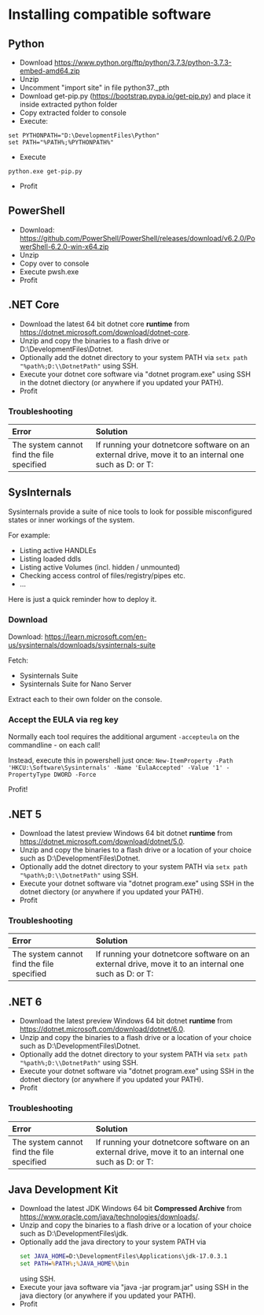 <!-- TITLE: Installing Compatible Software -->
<!-- SUBTITLE: A quick summary of Installing Compatible Software -->

# Installing compatible software
## Python

  - Download
    <https://www.python.org/ftp/python/3.7.3/python-3.7.3-embed-amd64.zip>
  - Unzip
  - Uncomment "import site" in file python37._pth
  - Download get-pip.py (https://bootstrap.pypa.io/get-pip.py) and place
    it inside extracted python folder
  - Copy extracted folder to console
  - Execute:

```
set PYTHONPATH="D:\DevelopmentFiles\Python"
set PATH="%PATH%;%PYTHONPATH%"
```

  - Execute

`python.exe get-pip.py`

  - Profit

## PowerShell

  - Download:
    <https://github.com/PowerShell/PowerShell/releases/download/v6.2.0/PowerShell-6.2.0-win-x64.zip>
  - Unzip
  - Copy over to console
  - Execute pwsh.exe
  - Profit

## .NET Core

  - Download the latest 64 bit dotnet core **runtime** from
    <https://dotnet.microsoft.com/download/dotnet-core>.
  - Unzip and copy the binaries to a flash drive or
    D:\\DevelopmentFiles\\Dotnet.
  - Optionally add the dotnet directory to your system PATH via `setx
    path "%path%;D:\\DotnetPath"` using SSH.
  - Execute your dotnet core software via "dotnet program.exe" using SSH
    in the dotnet diectory (or anywhere if you updated your PATH).
  - Profit
### Troubleshooting
  Error | Solution
  :---- | :----
  The system cannot find the file specified | If running your dotnetcore software on an external drive, move it to an internal one such as D: or T:

## SysInternals

Sysinternals provide a suite of nice tools to look for possible misconfigured states or inner workings of the system.

For example:

* Listing active HANDLEs
* Listing loaded ddls
* Listing active Volumes (incl. hidden / unmounted)
* Checking access control of files/registry/pipes etc.
* ...

Here is just a quick reminder how to deploy it.

### Download

Download: https://learn.microsoft.com/en-us/sysinternals/downloads/sysinternals-suite

Fetch:

* Sysinternals Suite
* Sysinternals Suite for Nano Server

Extract each to their own folder on the console.

### Accept the EULA via reg key

Normally each tool requires the additional argument `-accepteula` on the commandline - on each call!

Instead, execute this in powershell just once:
`New-ItemProperty -Path 'HKCU:\Software\Sysinternals' -Name 'EulaAccepted' -Value '1' -PropertyType DWORD -Force`

Profit!

## .NET 5

  - Download the latest preview Windows 64 bit dotnet **runtime** from
    <https://dotnet.microsoft.com/download/dotnet/5.0>.
  - Unzip and copy the binaries to a flash drive or a location of your choice such as
    D:\\DevelopmentFiles\\Dotnet.
  - Optionally add the dotnet directory to your system PATH via `setx
    path "%path%;D:\\DotnetPath"` using SSH.
  - Execute your dotnet software via "dotnet program.exe" using SSH
    in the dotnet diectory (or anywhere if you updated your PATH).
  - Profit
### Troubleshooting
  Error | Solution
  :---- | :----
  The system cannot find the file specified | If running your dotnetcore software on an external drive, move it to an internal one such as D: or T:
  
  ## .NET 6

  - Download the latest preview Windows 64 bit dotnet **runtime** from
    https://dotnet.microsoft.com/download/dotnet/6.0.
  - Unzip and copy the binaries to a flash drive or a location of your choice such as
    D:\\DevelopmentFiles\\Dotnet.
  - Optionally add the dotnet directory to your system PATH via `setx
    path "%path%;D:\\DotnetPath"` using SSH.
  - Execute your dotnet software via "dotnet program.exe" using SSH
    in the dotnet diectory (or anywhere if you updated your PATH).
  - Profit
### Troubleshooting
  Error | Solution
  :---- | :----
  The system cannot find the file specified | If running your dotnetcore software on an external drive, move it to an internal one such as D: or T:


## Java Development Kit

  - Download the latest JDK Windows 64 bit **Compressed Archive** from
    <https://www.oracle.com/java/technologies/downloads/>.
  - Unzip and copy the binaries to a flash drive or a location of your choice such as
    D:\\DevelopmentFiles\\jdk.
  - Optionally add the java directory to your system PATH via
    ```cmd
    set JAVA_HOME=D:\DevelopmentFiles\Applications\jdk-17.0.3.1
    set PATH=%PATH%;%JAVA_HOME%\bin
    ```
    using SSH.
  - Execute your java software via "java -jar program.jar" using SSH
    in the java diectory (or anywhere if you updated your PATH).
  - Profit
